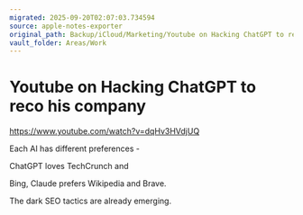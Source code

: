 ```yaml
---
migrated: 2025-09-20T02:07:03.734594
source: apple-notes-exporter
original_path: Backup/iCloud/Marketing/Youtube on Hacking ChatGPT to reco his company.md
vault_folder: Areas/Work
---
```

# Youtube on Hacking ChatGPT to reco his company

https://www.youtube.com/watch?v=dqHv3HVdjUQ

Each AI has different preferences - 

ChatGPT loves TechCrunch and 

Bing, Claude prefers Wikipedia and Brave. 

The dark SEO tactics are already emerging.
